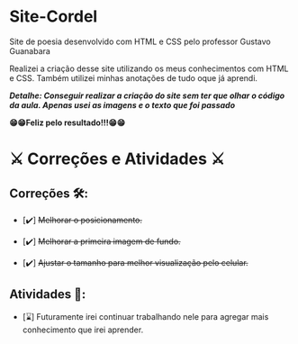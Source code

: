 # Site-Cordel

Site de poesia desenvolvido com HTML e CSS pelo professor Gustavo Guanabara

Realizei a criação desse site utilizando os meus conhecimentos com HTML e CSS. Também utilizei minhas anotações de tudo oque já aprendi.

**_Detalhe: Conseguir realizar a criação do site sem ter que olhar o código da aula. Apenas usei as imagens e o texto que foi passado_**

**:grin::grin:Feliz pelo resultado!!!:grin::grin:**
 
# :crossed_swords:	Correções e Atividades :crossed_swords:	

## Correções :hammer_and_wrench::

- [:heavy_check_mark:]	 ~~Melhorar o posicionamento.~~

- [:heavy_check_mark:]	 ~~Melhorar a primeira imagem de fundo.~~ 

- [:heavy_check_mark:]	~~Ajustar o tamanho para melhor visualização pelo celular.~~

## Atividades :pencil::

- [:hourglass:] Futuramente irei continuar trabalhando nele para agregar mais conhecimento que irei aprender.
